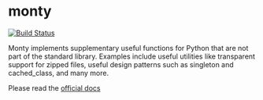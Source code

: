 monty
=====

[![Build Status](https://travis-ci.org/materialsvirtuallab/monty.png?branch=master)](https://travis-ci.org/materialsvirtuallab/monty)

Monty implements supplementary useful functions for Python that are
not part of the standard library. Examples include useful utilities like
transparent support for zipped files, useful design patterns such as
singleton and cached_class, and many more.

Please read the [official docs](https://www.pythonhosted.org/monty)